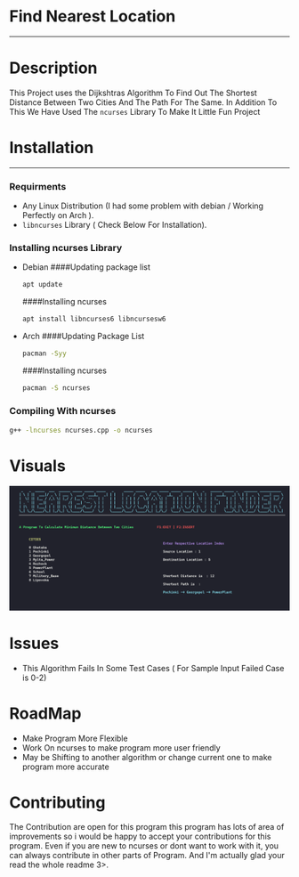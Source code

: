 # Find Nearest Location 
---
# Description
This Project uses the Dijkshtras Algorithm To Find Out The Shortest Distance Between Two Cities And The Path For The Same. 
In Addition To This We Have Used The  `ncurses` Library To Make It Little Fun Project

# Installation 
---
### Requirments 
 - Any Linux Distribution (I had some problem with debian / Working Perfectly on Arch ).
 - `libncurses` Library ( Check Below For Installation).

### Installing ncurses Library 
 - Debian 
   ####Updating package list
   ```sh
   apt update
   ```
   ####Installing ncurses
   ```sh
   apt install libncurses6 libncursesw6
   ```
- Arch 
    ####Updating Package List
    ```sh
    pacman -Syy
    ```
    ####Installing ncurses
    ```sh
    pacman -S ncurses
    ```
### Compiling With ncurses
```sh
g++ -lncurses ncurses.cpp -o ncurses
```

# Visuals
![output](output.png)

# Issues
 - This Algorithm Fails In Some Test Cases ( For Sample Input Failed Case is 0-2)
 
# RoadMap
 - Make Program More Flexible 
 - Work On ncurses to make program more user friendly
 - May be Shifting to another algorithm or change current one to make program more accurate

# Contributing 
 The Contribution are open for this program this program has lots of area of improvements so i would be happy to accept your contributions for this program.
 Even if you are new to ncurses or dont want to work with it, you can always contribute in other parts of Program.
 And I'm actually glad your read the whole readme 3>.


